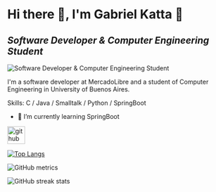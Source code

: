 # Hi there 👋, I'm Gabriel Katta 👾
## *Software Developer & Computer Engineering Student*
![*Software Developer & Computer Engineering Student*](https://arturssmirnovs.github.io/github-profile-readme-generator/images/banner.png)

I'm a software developer at MercadoLibre and a student of Computer Engineering in University of Buenos Aires.

Skills: C / Java / Smalltalk / Python / SpringBoot

- 🌱 I’m currently learning SpringBoot 


[<img src='https://cdn.jsdelivr.net/npm/simple-icons@3.0.1/icons/github.svg' alt='github' height='40'>](https://github.com/Kttq)  

[![Top Langs](https://github-readme-stats.vercel.app/api/top-langs/?username=Kttq)](https://github.com/anuraghazra/github-readme-stats)

![GitHub metrics](https://metrics.lecoq.io/Kttq)  

![GitHub streak stats](https://github-readme-streak-stats.herokuapp.com/?user=Kttq)  

